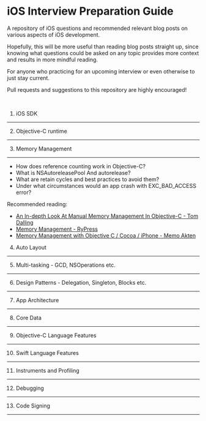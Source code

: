 # iOS Interview Preparation Guide

A repository of iOS questions and recommended relevant blog posts on various aspects of iOS development.

Hopefully, this will be more useful than reading blog posts straight up, since knowing what questions could be asked on any topic provides more context and results in more mindful reading.

For anyone who practicing for an upcoming interview or even otherwise to just stay current.

Pull requests and suggestions to this repository are highly encouraged!

<br/>

1. iOS SDK
---

2. Objective-C runtime
---

3.  Memory Management
---
- How does reference counting work in Objective-C?
- What is NSAutoreleasePool And autorelease?
- What are retain cycles and best practices to avoid them?
- Under what circumstances would an app crash with EXC_BAD_ACCESS error?

Recommended reading:
- [An In-depth Look At Manual Memory Management In Objective-C - Tom Dalling](http://www.tomdalling.com/blog/cocoa/an-in-depth-look-at-manual-memory-management-in-objective-c/)
- [Memory Management - RyPress](http://rypress.com/tutorials/objective-c/memory-management)
- [Memory Management with Objective C / Cocoa / iPhone - Memo Akten](http://memo.tv/archive/memory_management_with_objective_c_cocoa_iphone)

4.  Auto Layout
---

5.  Multi-tasking - GCD, NSOperations etc.
---

6.  Design Patterns - Delegation, Singleton, Blocks etc.
---

7.  App Architecture
---

8.  Core Data
---

9.  Objective-C Language Features
---

10.  Swift Language Features
---

11.  Instruments and Profiling
---

12.  Debugging
---

13.  Code Signing
---



